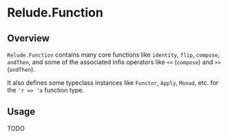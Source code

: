 # Relude.Function

## Overview

`Relude.Function` contains many core functions like `identity`, `flip`, `compose`, `andThen`, and some of the associated infix operators like `<<` (`compose`) and `>>` (`andThen`).

It also defines some typeclass instances like `Functor`, `Apply`, `Monad`, etc. for the `'r => 'a` function type.

## Usage

TODO